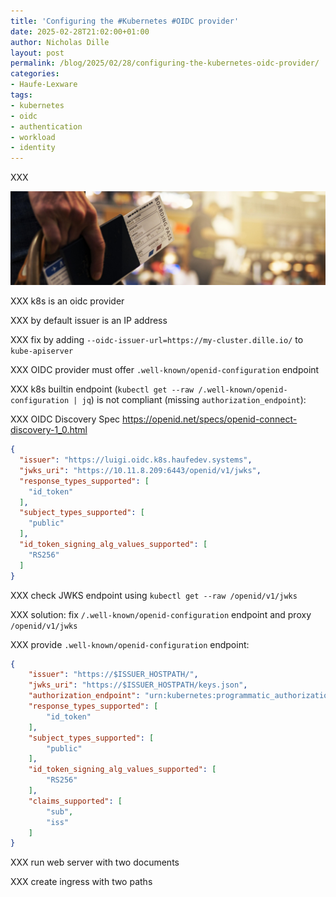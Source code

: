 ```yaml
---
title: 'Configuring the #Kubernetes #OIDC provider'
date: 2025-02-28T21:02:00+01:00
author: Nicholas Dille
layout: post
permalink: /blog/2025/02/28/configuring-the-kubernetes-oidc-provider/
categories:
- Haufe-Lexware
tags:
- kubernetes
- oidc
- authentication
- workload
- identity
---
```

XXX

<img src="/media/2025/01/merry-christmas-5219496_1920.jpg" style="object-fit: cover; object-position: center 30%; width: 100%; height: 150px;" />

<!--more-->

XXX k8s is an oidc provider

XXX by default issuer is an IP address

XXX fix by adding `--oidc-issuer-url=https://my-cluster.dille.io/` to `kube-apiserver`

XXX OIDC provider must offer `.well-known/openid-configuration` endpoint

XXX k8s builtin endpoint (`kubectl get --raw /.well-known/openid-configuration | jq`) is not compliant (missing `authorization_endpoint`):

XXX OIDC Discovery Spec https://openid.net/specs/openid-connect-discovery-1_0.html

```json
{
  "issuer": "https://luigi.oidc.k8s.haufedev.systems",
  "jwks_uri": "https://10.11.8.209:6443/openid/v1/jwks",
  "response_types_supported": [
    "id_token"
  ],
  "subject_types_supported": [
    "public"
  ],
  "id_token_signing_alg_values_supported": [
    "RS256"
  ]
}
```

XXX check JWKS endpoint using `kubectl get --raw /openid/v1/jwks`

XXX solution: fix `/.well-known/openid-configuration` endpoint and proxy `/openid/v1/jwks`

XXX provide `.well-known/openid-configuration` endpoint:

```json
{
    "issuer": "https://$ISSUER_HOSTPATH/",
    "jwks_uri": "https://$ISSUER_HOSTPATH/keys.json",
    "authorization_endpoint": "urn:kubernetes:programmatic_authorization",
    "response_types_supported": [
        "id_token"
    ],
    "subject_types_supported": [
        "public"
    ],
    "id_token_signing_alg_values_supported": [
        "RS256"
    ],
    "claims_supported": [
        "sub",
        "iss"
    ]
}
```

XXX run web server with two documents

XXX create ingress with two paths
